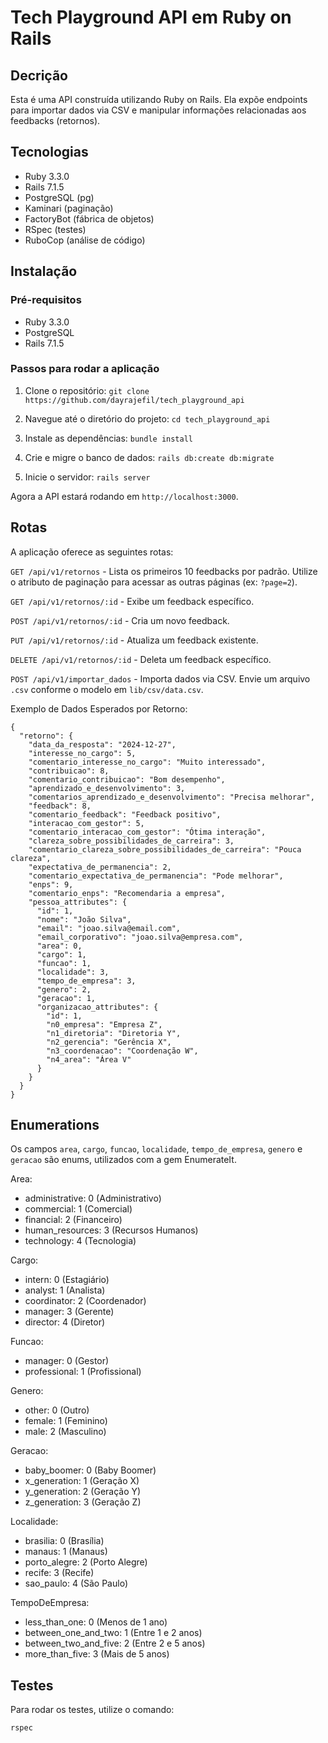# Tech Playground API em Ruby on Rails

## Decrição

Esta é uma API construída utilizando Ruby on Rails. Ela expõe endpoints para importar dados via CSV e manipular informações relacionadas aos feedbacks (retornos).

## Tecnologias

- Ruby 3.3.0
- Rails 7.1.5
- PostgreSQL (pg)
- Kaminari (paginação)
- FactoryBot (fábrica de objetos)
- RSpec (testes)
- RuboCop (análise de código)

## Instalação

### Pré-requisitos

- Ruby 3.3.0
- PostgreSQL
- Rails 7.1.5

### Passos para rodar a aplicação

1. Clone o repositório: ```git clone https://github.com/dayrajefil/tech_playground_api```

2. Navegue até o diretório do projeto: ```cd tech_playground_api```

3. Instale as dependências: ```bundle install```

4. Crie e migre o banco de dados: ```rails db:create db:migrate```

5. Inicie o servidor: ```rails server```

Agora a API estará rodando em ```http://localhost:3000```.

## Rotas

A aplicação oferece as seguintes rotas:

```GET /api/v1/retornos``` - Lista os primeiros 10 feedbacks por padrão. Utilize o atributo de paginação para acessar as outras páginas (ex: ```?page=2```).

```GET /api/v1/retornos/:id``` - Exibe um feedback específico.

```POST /api/v1/retornos/:id``` - Cria um novo feedback.

```PUT /api/v1/retornos/:id``` - Atualiza um feedback existente.

```DELETE /api/v1/retornos/:id``` - Deleta um feedback específico.

```POST /api/v1/importar_dados``` - Importa dados via CSV. Envie um arquivo ```.csv``` conforme o modelo em ```lib/csv/data.csv```.

Exemplo de Dados Esperados por Retorno:

```
{
  "retorno": {
    "data_da_resposta": "2024-12-27",
    "interesse_no_cargo": 5,
    "comentario_interesse_no_cargo": "Muito interessado",
    "contribuicao": 8,
    "comentario_contribuicao": "Bom desempenho",
    "aprendizado_e_desenvolvimento": 3,
    "comentarios_aprendizado_e_desenvolvimento": "Precisa melhorar",
    "feedback": 8,
    "comentario_feedback": "Feedback positivo",
    "interacao_com_gestor": 5,
    "comentario_interacao_com_gestor": "Ótima interação",
    "clareza_sobre_possibilidades_de_carreira": 3,
    "comentario_clareza_sobre_possibilidades_de_carreira": "Pouca clareza",
    "expectativa_de_permanencia": 2,
    "comentario_expectativa_de_permanencia": "Pode melhorar",
    "enps": 9,
    "comentario_enps": "Recomendaria a empresa",
    "pessoa_attributes": {
      "id": 1,
      "nome": "João Silva",
      "email": "joao.silva@email.com",
      "email_corporativo": "joao.silva@empresa.com",
      "area": 0,
      "cargo": 1,
      "funcao": 1,
      "localidade": 3,
      "tempo_de_empresa": 3,
      "genero": 2,
      "geracao": 1,
      "organizacao_attributes": {
        "id": 1,
        "n0_empresa": "Empresa Z",
        "n1_diretoria": "Diretoria Y",
        "n2_gerencia": "Gerência X",
        "n3_coordenacao": "Coordenação W",
        "n4_area": "Área V"
      }
    }
  }
}
```

## Enumerations

Os campos ```area```, ```cargo```, ```funcao```, ```localidade```, ```tempo_de_empresa```, ```genero``` e ```geracao``` são enums, utilizados com a gem EnumerateIt.

Area:
  - administrative: 0 (Administrativo)
  - commercial: 1 (Comercial)
  - financial: 2 (Financeiro)
  - human_resources: 3 (Recursos Humanos)
  - technology: 4 (Tecnologia)

Cargo:
- intern: 0 (Estagiário)
- analyst: 1 (Analista)
- coordinator: 2 (Coordenador)
- manager: 3 (Gerente)
- director: 4 (Diretor)

Funcao:
- manager: 0 (Gestor)
- professional: 1 (Profissional)

Genero:
- other: 0 (Outro)
- female: 1 (Feminino)
- male: 2 (Masculino)

Geracao:
- baby_boomer: 0 (Baby Boomer)
- x_generation: 1 (Geração X)
- y_generation: 2 (Geração Y)
- z_generation: 3 (Geração Z)

Localidade:
- brasilia: 0 (Brasília)
- manaus: 1 (Manaus)
- porto_alegre: 2 (Porto Alegre)
- recife: 3 (Recife)
- sao_paulo: 4 (São Paulo)

TempoDeEmpresa:
- less_than_one: 0 (Menos de 1 ano)
- between_one_and_two: 1 (Entre 1 e 2 anos)
- between_two_and_five: 2 (Entre 2 e 5 anos)
- more_than_five: 3 (Mais de 5 anos)

## Testes

Para rodar os testes, utilize o comando:

```
rspec
```
